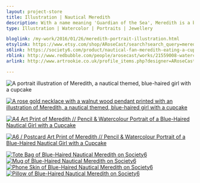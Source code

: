 ```yaml
---
layout: project-store
title: Illustration | Nautical Meredith
description: With a name meaning 'Guardian of the Sea', Meredith is a blue haired, ocean and cupcake loving girl who likes to accessorise with anchor necklaces and striped breton tops. As well as releasing this illustration as a print, I have turned it into a piece of rose gold necklace with a printed walnut wood pendant.
type: Illustration | Watercolor | Portraits | Jewellery

bloglink: /my-work/2016/01/26/meredith-portrait-illustration.html
etsylink: https://www.etsy.com/shop/ARoseCast/search?search_query=meredith
s6link: https://society6.com/product/nautical-fan-meredith-eating-a-cupcake_print#1=45
rblink: http://www.redbubble.com/people/arosecast/works/21559008-watercolour-illustration-of-blue-haired-nautical-meredith-with-a-cupcake
arlink: http://www.artrookie.co.uk/profile_items.php?designer=ARoseCast&design=8192

---
```


![A portrait illustration of Meredith, a nautical themed, blue-haired girl with a cupcake](/assets/folio/portraits/portrait-illustration-meredith.jpg "A portrait illustration of Meredith, a nautical themed, blue-haired girl with a cupcake")

[![A rose gold necklace with a walnut wood pendant printed with an illustration of Meredith, a nautical themed, blue-haired girl with a cupcake](/assets/blog/2016-01/necklace-nautical-meredith.jpg)](https://www.etsy.com/listing/257821751/rose-gold-walnut-wood-pendant-necklace "A rose gold necklace with a walnut wood pendant printed with an illustration of Meredith, a nautical themed, blue-haired girl with a cupcake")

[![A4 Art Print of Meredith // Pencil &amp; Watercolour Portrait of a Blue-Haired Nautical Girl with a Cupcake](/assets/blog/2016-01/a4-print-portrait-illustration-meredith.jpg)](https://www.etsy.com/listing/257820515/meredith-a4-print-of-a-pencil "A4 Art Print of Meredith // Pencil &amp; Watercolour Portrait of a Blue-Haired Nautical Girl with a Cupcake on Etsy")

[![A6 / Postcard Art Print of Meredith // Pencil &amp; Watercolour Portrait of a Blue-Haired Nautical Girl with a Cupcake](/assets/blog/2016-01/a6-postcard-print-portrait-illustration-meredith.jpg)](https://www.etsy.com/listing/267621317/watercolor-portrait-illustration-a6 "A6 / Postcard Art Print of Meredith // Pencil &amp; Watercolour Portrait of a Blue-Haired Nautical Girl with a Cupcake on Etsy")

<div class="row">
	<div class="col-md-6">
		<a href="https://society6.com/product/nautical-fan-meredith-eating-a-cupcake_print#1=45" title="Tote Bag of Blue-Haired Nautical Meredith on Society6"><img src="/assets/blog/2016-01/society6-nautical-meredith-bags.jpg" alt="Tote Bag of Blue-Haired Nautical Meredith on Society6"></a>
	</div>
	<div class="col-md-6">
		<a href="https://society6.com/product/nautical-fan-meredith-eating-a-cupcake_print#1=45" title="Mug of Blue-Haired Nautical Meredith on Society6"><img src="/assets/blog/2016-01/society6-nautical-meredith-mugs.jpg" alt="Mug of Blue-Haired Nautical Meredith on Society6"></a>
	</div>
</div>

<div class="row">
	<div class="col-md-6">
		<a href="https://society6.com/product/nautical-fan-meredith-eating-a-cupcake_print#1=45" title="Phone Skin of Blue-Haired Nautical Meredith on Society6"><img src="/assets/blog/2016-01/society6-nautical-meredith-cases.jpg" alt="Phone Skin of Blue-Haired Nautical Meredith on Society6"></a>
	</div>
	<div class="col-md-6">
		<a href="https://society6.com/product/nautical-fan-meredith-eating-a-cupcake_print#1=45" title="Pillow of Blue-Haired Nautical Meredith on Society6"><img src="/assets/blog/2016-01/society6-nautical-meredith-pillows.jpg" alt="Pillow of Blue-Haired Nautical Meredith on Society6"></a>
	</div>
</div>